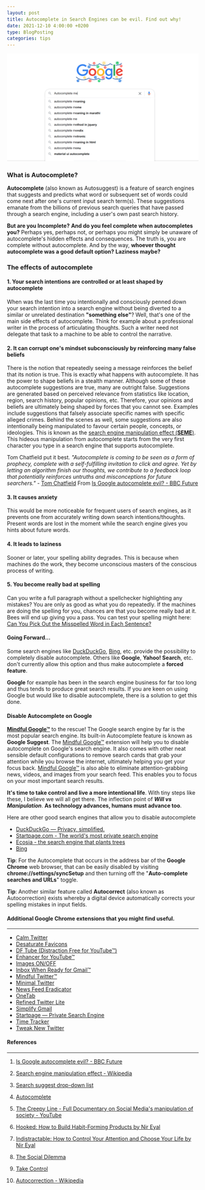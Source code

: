 ```yaml
---
layout: post
title: Autocomplete in Search Engines can be evil. Find out why!
date: 2021-12-10 4:00:00 +0200
type: BlogPosting
categories: tips
---
```

![Google Autocomplete](/assets/Google_Autocomplete.png)

### **What is Autocomplete?**
**Autocomplete** (also known as Autosuggest) is a feature of search engines that suggests and predicts what word or subsequent set of words could come next after one's current input search term(s). These suggestions emanate from the billions of previous search queries that have passed through a search engine, including a user's own past search history.

**But are you Incomplete?**
**And do you feel complete when autocompletes you?**
Perhaps yes, perhaps not, or perhaps you might simply be unaware of autocomplete's hidden effects and consequences. The truth is, you are complete without autocomplete. And by the way, **whoever thought autocomplete was a good default option?** **Laziness maybe?**

### **The effects of autocomplete**
#### **1. Your search intentions are controlled or at least shaped by autocomplete**

When was the last time you intentionally and consciously penned down your search intention into a search engine without being diverted to a similar or unrelated destination **"something else"**? Well, that's one of the main side effects of autocomplete. Think for example about a professional writer in the process of articulating thoughts. Such a writer need not delegate that task to a machine to be able to control the narrative.

#### **2. It can corrupt one's mindset subconsciously by reinforcing many false beliefs**

There is the notion that repeatedly seeing a message reinforces the belief that its notion is true. This is exactly what happens with autocomplete. It has the power to shape beliefs in a stealth manner. Although some of these autocomplete suggestions are true, many are outright false. Suggestions are generated based on perceived relevance from statistics like location, region, search history, popular opinions, etc.
Therefore, your opinions and beliefs are ultimately being shaped by forces that you cannot see. Examples include suggestions that falsely associate specific names with specific alleged crimes.
Behind the scenes as well, some suggestions are also intentionally being manipulated to favour certain people, concepts, or ideologies. This is known as the [search engine manipulation effect (**SEME**)](https://en.wikipedia.org/wiki/Search_engine_manipulation_effect). This hideous manipulation from autocomplete starts from the very first character you type in a search engine that supports autocomplete.

Tom Chatfield put it best.
_"Autocomplete is coming to be seen as a form of prophecy, complete with a self-fulfilling invitation to click and agree. Yet by letting an algorithm finish our thoughts, we contribute to a feedback loop that potentially reinforces untruths and misconceptions for future searchers."_ - [Tom Chatfield](https://www.tomchatfield.net/) From [Is Google autocomplete evil? - BBC Future](https://www.bbc.com/future/article/20131106-is-google-autocomplete-evil)

#### **3. It causes anxiety**

This would be more noticeable for frequent users of search engines, as it prevents one from accurately writing down search intentions/thoughts. Present words are lost in the moment while the search engine gives you hints about future words.

#### **4. It leads to laziness**

Sooner or later, your spelling ability degrades. This is because when machines do the work, they become unconscious masters of the conscious process of writing.

#### **5. You become really bad at spelling**

Can you write a full paragraph without a spellchecker highlighting any mistakes? You are only as good as what you do repeatedly. If the machines are doing the spelling for you, chances are that you become really bad at it. Bees will end up giving you a pass. You can test your spelling might here: [Can You Pick Out the Misspelled Word in Each Sentence?](https://play.howstuffworks.com/quiz/can-you-pick-out-the-misspelled-word-in-each-sentence)

#### **Going Forward...**
Some search engines like [DuckDuckGo](https://duckduckgo.com/), [Bing](https://www.bing.com/), etc. provide the possibility to completely disable autocomplete. Others like **Google**, **Yahoo! Search**, etc. don't currently allow this option and thus make autocomplete a **forced feature**.

**Google** for example has been in the search engine business for far too long and thus tends to produce great search results. If you are keen on using Google but would like to disable autocomplete, there is a solution to get this done.

#### **Disable Autocomplete on Google**
**[Mindful Google™](https://chrome.google.com/webstore/detail/mindful-google/majeighpkbfmjamjiegocmiemagfanle)** to the rescue!
The Google search engine by far is the most popular search engine. Its built-in Autocomplete feature is known as **Google Suggest**. The [Mindful Google™](https://chrome.google.com/webstore/detail/mindful-google/majeighpkbfmjamjiegocmiemagfanle) extension will help you to disable autocomplete on Google's search engine. It also comes with other neat sensible default configurations to remove search cards that grab your attention while you browse the internet, ultimately helping you get your focus back.
[Mindful Google™](https://chrome.google.com/webstore/detail/mindful-google/majeighpkbfmjamjiegocmiemagfanle) is also able to eliminate attention-grabbing news, videos, and images from your search feed. This enables you to focus on your most important search results.

**It's time to take control and live a more intentional life**. With tiny steps like these, I believe we will all get there. The inflection point of **_Will vs Manipulation_**. **As technology advances, humans must advance too**.

Here are other good search engines that allow you to disable autocomplete

- [DuckDuckGo — Privacy, simplified.](https://duckduckgo.com/)
- [Startpage.com - The world's most private search engine](https://www.startpage.com/)
- [Ecosia - the search engine that plants trees](https://www.ecosia.org/)
- [Bing](https://www.bing.com/)

**Tip**: For the Autocomplete that occurs in the address bar of the **Google Chrome** web browser, that can be easily disabled by visiting **chrome://settings/syncSetup** and then turning off the "**Auto-complete searches and URLs**" toggle.

**Tip**: Another similar feature called **Autocorrect** (also known as Autocorrection) exists whereby a digital device automatically corrects your spelling mistakes in input fields.

#### Additional Google Chrome extensions that you might find useful.
---
- [Calm Twitter](https://chrome.google.com/webstore/detail/calm-twitter/cknklikacoaeledfaldmhabmldkldocj)
- [Desaturate Favicons](https://chrome.google.com/webstore/detail/desaturate-favicons/dkenplobjcbiljmfbgpbpaboipfgpcbm)
- [DF Tube (Distraction Free for YouTube™)](https://chrome.google.com/webstore/detail/df-tube-distraction-free/mjdepdfccjgcndkmemponafgioodelna)
- [Enhancer for YouTube™](https://chrome.google.com/webstore/detail/enhancer-for-youtube/ponfpcnoihfmfllpaingbgckeeldkhle)
- [Images ON/OFF](https://chrome.google.com/webstore/detail/images-onoff/nfmlhilnjccdggifdbhnhkffmjgalbgg)
- [Inbox When Ready for Gmail™](https://chrome.google.com/webstore/detail/inbox-when-ready-for-gmai/cdedhgmbfjhobfnphaoihdfmnjidcpim)
- [Mindful Twitter™](https://chrome.google.com/webstore/detail/mindful-twitter/ngdoooaiepnfpllgkjpfphicafinlgge)
- [Minimal Twitter](https://chrome.google.com/webstore/detail/minimal-twitter/pobhoodpcipjmedfenaigbeloiidbflp)
- [News Feed Eradicator](https://chrome.google.com/webstore/detail/news-feed-eradicator/fjcldmjmjhkklehbacihaiopjklihlgg)
- [OneTab](https://chrome.google.com/webstore/detail/onetab/chphlpgkkbolifaimnlloiipkdnihall)
- [Refined Twitter Lite](https://chrome.google.com/webstore/detail/refined-twitter-lite/adhbafkkfbonbogdlaebnoegpoogngcc)
- [Simplify Gmail](https://chrome.google.com/webstore/detail/simplify-gmail/pbmlfaiicoikhdbjagjbglnbfcbcojpj)
- [Startpage — Private Search Engine](https://chrome.google.com/webstore/detail/startpage-%E2%80%94-private-searc/fgmjlmbojbkmdpofahffgcpkhkngfpef)
- [Time Tracker](https://chrome.google.com/webstore/detail/time-tracker/mokmnbikneoaenmckfmgjgjimphfojkd)
- [Tweak New Twitter](https://chrome.google.com/webstore/detail/tweak-new-twitter/kpmjjdhbcfebfjgdnpjagcndoelnidfj)

#### References
---
1. [Is Google autocomplete evil? - BBC Future](https://www.bbc.com/future/article/20131106-is-google-autocomplete-evil)

2. [Search engine manipulation effect - Wikipedia](https://en.wikipedia.org/wiki/Search_engine_manipulation_effect)

3. [Search suggest drop-down list](https://en.wikipedia.org/wiki/Search_suggest_drop-down_list)

4. [Autocomplete](https://en.wikipedia.org/wiki/Autocomplete)

5. [The Creepy Line - Full Documentary on Social Media's manipulation of society - YouTube](https://www.youtube.com/watch?v=0v6KBGr5IzY)

6. [Hooked: How to Build Habit-Forming Products by Nir Eyal](https://www.nirandfar.com/hooked/)

7. [Indistractable: How to Control Your Attention and Choose Your Life by Nir Eyal](https://www.nirandfar.com/indistractable/)

8. [The Social Dilemma](https://www.thesocialdilemma.com/)

9. [Take Control](https://www.humanetech.com/take-control)

10. [Autocorrection - Wikipedia](https://en.wikipedia.org/wiki/Autocorrection)
